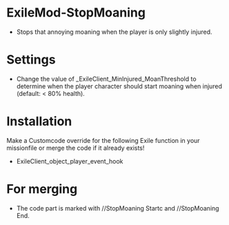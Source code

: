 # ExileMod-StopMoaning
* Stops that annoying moaning when the player is only slightly injured.

# __Settings__
* Change the value of _ExileClient_MinInjured_MoanThreshold to determine when the player character should start moaning when injured (default: < 80% health).

# __Installation__
Make a Customcode override for the following Exile function in your missionfile or merge the code if it already exists!
* ExileClient_object_player_event_hook

# __For merging__
* The code part is marked with //StopMoaning Startc and //StopMoaning End.
